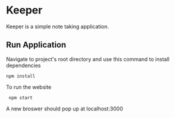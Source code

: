 # Keeper
Keeper is a simple note taking application. 

## Run Application 
Navigate to project's root directory and use this command to install dependencies
```
npm install 
```
To run the website
```
 npm start 
```
A new broswer should pop up at localhost:3000